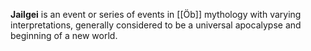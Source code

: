 **Jailgei** is an event or series of events in [[Öb]] mythology with varying interpretations, generally considered to be a universal apocalypse and beginning of a new world.